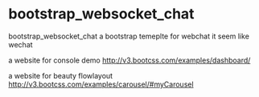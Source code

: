 bootstrap_websocket_chat
========================

bootstrap_websocket_chat
a bootstrap temeplte for webchat it seem like wechat

a website for console demo
http://v3.bootcss.com/examples/dashboard/

a website for beauty flowlayout
http://v3.bootcss.com/examples/carousel/#myCarousel